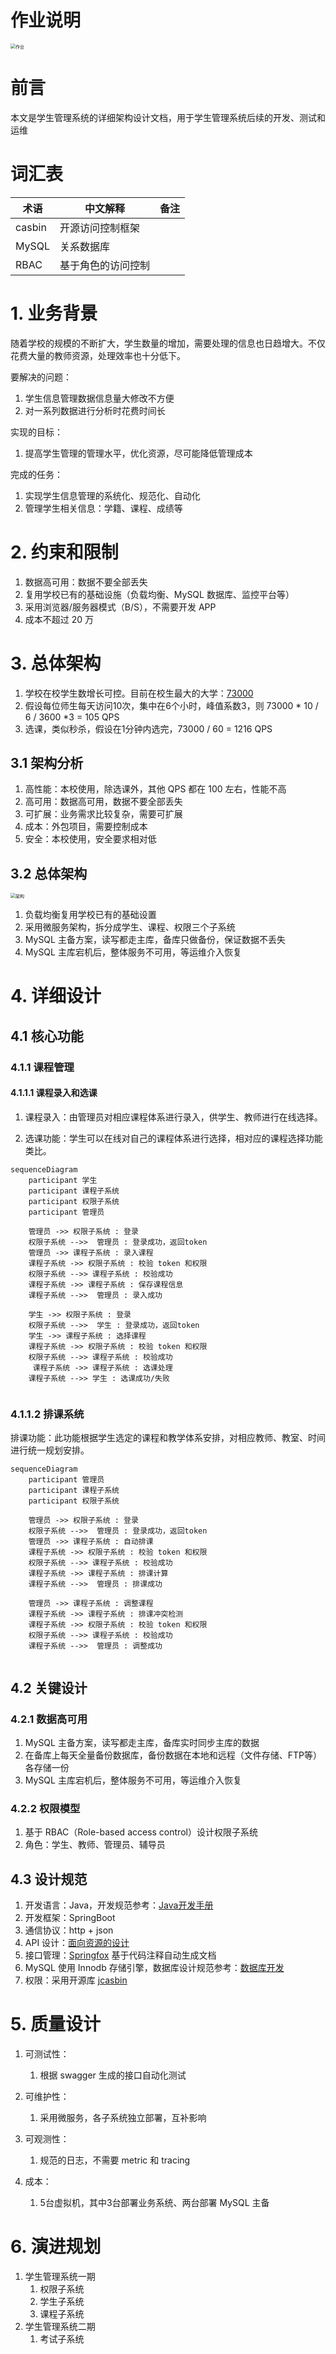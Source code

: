 # 作业说明

<img src="作业.png" alt="作业" style="zoom:50%;" />

# 前言

本文是学生管理系统的详细架构设计文档，用于学生管理系统后续的开发、测试和运维



# 词汇表

| 术语   | 中文解释           | 备注 |
| ------ | ------------------ | ---- |
| casbin | 开源访问控制框架   |      |
| MySQL  | 关系数据库         |      |
| RBAC   | 基于角色的访问控制 |      |



# 1. 业务背景

随着学校的规模的不断扩大，学生数量的增加，需要处理的信息也日趋增大。不仅花费大量的教师资源，处理效率也十分低下。

要解决的问题：

1. 学生信息管理数据信息量大修改不方便
2. 对一系列数据进行分析时花费时间长

实现的目标：

1. 提高学生管理的管理水平，优化资源，尽可能降低管理成本

完成的任务：

1. 实现学生信息管理的系统化、规范化、自动化
2. 管理学生相关信息：学籍、课程、成绩等

# 2. 约束和限制

1. 数据高可用：数据不要全部丢失
2. 复用学校已有的基础设施（负载均衡、MySQL 数据库、监控平台等）
2. 采用浏览器/服务器模式（B/S），不需要开发 APP
2. 成本不超过 20 万

# 3. 总体架构

1. 学校在校学生数增长可控。目前在校生最大的大学：[73000](https://new.qq.com/omn/20200526/20200526A007CX00.html)
2. 假设每位师生每天访问10次，集中在6个小时，峰值系数3，则 73000 * 10 / 6 / 3600 *3 = 105 QPS
3. 选课，类似秒杀，假设在1分钟内选完，73000 / 60 = 1216 QPS

## 3.1 架构分析

1. 高性能：本校使用，除选课外，其他 QPS 都在 100 左右，性能不高
2. 高可用：数据高可用，数据不要全部丢失
3. 可扩展：业务需求比较复杂，需要可扩展
4. 成本：外包项目，需要控制成本
5. 安全：本校使用，安全要求相对低

## 3.2 总体架构

<img src="架构.png" alt="架构" style="zoom:50%;" />

1. 负载均衡复用学校已有的基础设置
2. 采用微服务架构，拆分成学生、课程、权限三个子系统
3. MySQL 主备方案，读写都走主库，备库只做备份，保证数据不丢失
3. MySQL 主库宕机后，整体服务不可用，等运维介入恢复

# 4. 详细设计

## 4.1 核心功能

### 4.1.1 课程管理

#### 4.1.1.1 课程录入和选课

1. 课程录入：由管理员对相应课程体系进行录入，供学生、教师进行在线选择。

2. 选课功能：学生可以在线对自己的课程体系进行选择，相对应的课程选择功能类比。

```mermaid
sequenceDiagram
    participant 学生
    participant 课程子系统
    participant 权限子系统
    participant 管理员
    
    管理员 ->> 权限子系统 : 登录
    权限子系统 -->>  管理员 : 登录成功，返回token
    管理员 ->> 课程子系统 : 录入课程
    课程子系统 ->> 权限子系统 : 校验 token 和权限
    权限子系统 -->> 课程子系统 : 校验成功
    课程子系统 ->> 课程子系统 : 保存课程信息
    课程子系统 -->>  管理员 : 录入成功
    
    学生 ->> 权限子系统 : 登录
    权限子系统 -->>  学生 : 登录成功，返回token
    学生 ->> 课程子系统 : 选择课程
    课程子系统 ->> 权限子系统 : 校验 token 和权限
    权限子系统 -->> 课程子系统 : 校验成功
     课程子系统 ->> 课程子系统 : 选课处理
    课程子系统 -->> 学生 : 选课成功/失败
   
```



### 4.1.1.2 排课系统

排课功能：此功能根据学生选定的课程和教学体系安排，对相应教师、教室、时间进行统一规划安排。
```mermaid
sequenceDiagram
    participant 管理员
    participant 课程子系统
    participant 权限子系统
    
    管理员 ->> 权限子系统 : 登录
    权限子系统 -->>  管理员 : 登录成功，返回token
    管理员 ->> 课程子系统 : 自动排课
    课程子系统 ->> 权限子系统 : 校验 token 和权限
    权限子系统 -->> 课程子系统 : 校验成功
    课程子系统 ->> 课程子系统 : 排课计算
    课程子系统 -->>  管理员 : 排课成功
    
    管理员 ->> 课程子系统 : 调整课程
    课程子系统 ->> 课程子系统 : 排课冲突检测
    课程子系统 ->> 权限子系统 : 校验 token 和权限
    权限子系统 -->> 课程子系统 : 校验成功
    课程子系统 -->>  管理员 : 调整成功
   
```


## 4.2 关键设计

### 4.2.1 数据高可用

1. MySQL 主备方案，读写都走主库，备库实时同步主库的数据
2. 在备库上每天全量备份数据库，备份数据在本地和远程（文件存储、FTP等）各存储一份
3. MySQL 主库宕机后，整体服务不可用，等运维介入恢复

### 4.2.2 权限模型

1. 基于 RBAC（Role-based access control）设计权限子系统
2. 角色：学生、教师、管理员、辅导员

## 4.3 设计规范

1. 开发语言：Java，开发规范参考：[Java开发手册]( https://github.com/alibaba/p3c)
2. 开发框架：SpringBoot
3. 通信协议：http + json
4. API 设计：[面向资源的设计](https://cloud.google.com/apis/design/resources?hl=zh-cn)
5. 接口管理：[Springfox](https://github.com/springfox/springfox) 基于代码注释自动生成文档
6. MySQL 使用 Innodb 存储引擎，数据库设计规范参考：[数据库开发](https://github.com/alibaba/p3c)
6. 权限：采用开源库 [jcasbin](https://github.com/casbin/jcasbin)

# 5. 质量设计

1. 可测试性：
   1. 根据 swagger 生成的接口自动化测试

2. 可维护性：
   1. 采用微服务，各子系统独立部署，互补影响

3. 可观测性：
   1. 规范的日志，不需要 metric 和 tracing

4. 成本：
   1. 5台虚拟机，其中3台部署业务系统、两台部署 MySQL 主备




# 6. 演进规划

1. 学生管理系统一期
   1. 权限子系统
   2. 学生子系统
   3. 课程子系统
2. 学生管理系统二期
   1. 考试子系统



